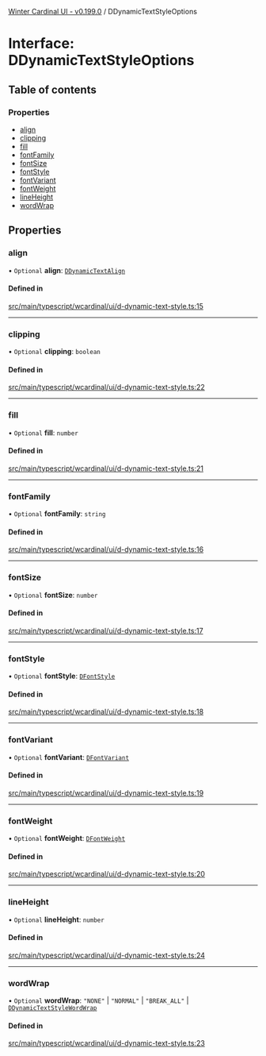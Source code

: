 [Winter Cardinal UI - v0.199.0](../index.md) / DDynamicTextStyleOptions

# Interface: DDynamicTextStyleOptions

## Table of contents

### Properties

- [align](DDynamicTextStyleOptions.md#align)
- [clipping](DDynamicTextStyleOptions.md#clipping)
- [fill](DDynamicTextStyleOptions.md#fill)
- [fontFamily](DDynamicTextStyleOptions.md#fontfamily)
- [fontSize](DDynamicTextStyleOptions.md#fontsize)
- [fontStyle](DDynamicTextStyleOptions.md#fontstyle)
- [fontVariant](DDynamicTextStyleOptions.md#fontvariant)
- [fontWeight](DDynamicTextStyleOptions.md#fontweight)
- [lineHeight](DDynamicTextStyleOptions.md#lineheight)
- [wordWrap](DDynamicTextStyleOptions.md#wordwrap)

## Properties

### align

• `Optional` **align**: [`DDynamicTextAlign`](../index.md#ddynamictextalign)

#### Defined in

[src/main/typescript/wcardinal/ui/d-dynamic-text-style.ts:15](https://github.com/winter-cardinal/winter-cardinal-ui/blob/v0.199.0/src/main/typescript/wcardinal/ui/d-dynamic-text-style.ts#L15)

___

### clipping

• `Optional` **clipping**: `boolean`

#### Defined in

[src/main/typescript/wcardinal/ui/d-dynamic-text-style.ts:22](https://github.com/winter-cardinal/winter-cardinal-ui/blob/v0.199.0/src/main/typescript/wcardinal/ui/d-dynamic-text-style.ts#L22)

___

### fill

• `Optional` **fill**: `number`

#### Defined in

[src/main/typescript/wcardinal/ui/d-dynamic-text-style.ts:21](https://github.com/winter-cardinal/winter-cardinal-ui/blob/v0.199.0/src/main/typescript/wcardinal/ui/d-dynamic-text-style.ts#L21)

___

### fontFamily

• `Optional` **fontFamily**: `string`

#### Defined in

[src/main/typescript/wcardinal/ui/d-dynamic-text-style.ts:16](https://github.com/winter-cardinal/winter-cardinal-ui/blob/v0.199.0/src/main/typescript/wcardinal/ui/d-dynamic-text-style.ts#L16)

___

### fontSize

• `Optional` **fontSize**: `number`

#### Defined in

[src/main/typescript/wcardinal/ui/d-dynamic-text-style.ts:17](https://github.com/winter-cardinal/winter-cardinal-ui/blob/v0.199.0/src/main/typescript/wcardinal/ui/d-dynamic-text-style.ts#L17)

___

### fontStyle

• `Optional` **fontStyle**: [`DFontStyle`](../index.md#dfontstyle)

#### Defined in

[src/main/typescript/wcardinal/ui/d-dynamic-text-style.ts:18](https://github.com/winter-cardinal/winter-cardinal-ui/blob/v0.199.0/src/main/typescript/wcardinal/ui/d-dynamic-text-style.ts#L18)

___

### fontVariant

• `Optional` **fontVariant**: [`DFontVariant`](../index.md#dfontvariant)

#### Defined in

[src/main/typescript/wcardinal/ui/d-dynamic-text-style.ts:19](https://github.com/winter-cardinal/winter-cardinal-ui/blob/v0.199.0/src/main/typescript/wcardinal/ui/d-dynamic-text-style.ts#L19)

___

### fontWeight

• `Optional` **fontWeight**: [`DFontWeight`](../index.md#dfontweight)

#### Defined in

[src/main/typescript/wcardinal/ui/d-dynamic-text-style.ts:20](https://github.com/winter-cardinal/winter-cardinal-ui/blob/v0.199.0/src/main/typescript/wcardinal/ui/d-dynamic-text-style.ts#L20)

___

### lineHeight

• `Optional` **lineHeight**: `number`

#### Defined in

[src/main/typescript/wcardinal/ui/d-dynamic-text-style.ts:24](https://github.com/winter-cardinal/winter-cardinal-ui/blob/v0.199.0/src/main/typescript/wcardinal/ui/d-dynamic-text-style.ts#L24)

___

### wordWrap

• `Optional` **wordWrap**: ``"NONE"`` \| ``"NORMAL"`` \| ``"BREAK_ALL"`` \| [`DDynamicTextStyleWordWrap`](../index.md#ddynamictextstylewordwrap)

#### Defined in

[src/main/typescript/wcardinal/ui/d-dynamic-text-style.ts:23](https://github.com/winter-cardinal/winter-cardinal-ui/blob/v0.199.0/src/main/typescript/wcardinal/ui/d-dynamic-text-style.ts#L23)
